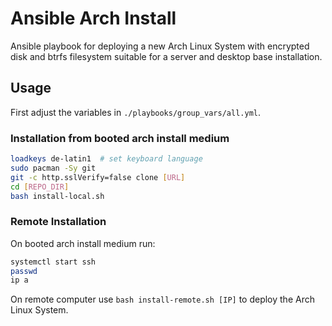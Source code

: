 # Ansible Arch Install

Ansible playbook for deploying a new Arch Linux System with encrypted disk and btrfs filesystem suitable for a server and desktop base installation.

## Usage

First adjust the variables in `./playbooks/group_vars/all.yml`.

### Installation from booted arch install medium

```bash
loadkeys de-latin1  # set keyboard language
sudo pacman -Sy git
git -c http.sslVerify=false clone [URL]
cd [REPO_DIR]
bash install-local.sh
```

### Remote Installation

On booted arch install medium run:

```bash
systemctl start ssh
passwd
ip a
```

On remote computer use `bash install-remote.sh [IP]` to deploy the Arch Linux System.
